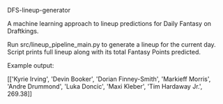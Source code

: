 DFS-lineup-generator

A machine learning approach to lineup predictions for Daily Fantasy on Draftkings.

Run src/lineup_pipeline_main.py to generate a lineup for the current day. Script prints full lineup along with its total Fantasy Points predicted. 

Example output:

[['Kyrie Irving', 'Devin Booker', 'Dorian Finney-Smith', 'Markieff Morris', 'Andre Drummond', 'Luka Doncic', 'Maxi Kleber', 'Tim Hardaway Jr.', 269.38]]
 